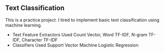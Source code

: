 ## Text Classification ##

This is a practice project. I tired to implement basic text classification using machine learning. 
* Text Feature Extractors Used
  Count Vector, Word TF-IDF, N-gram TF-IDF, Character TF-IDF
* Classifiers Used 
  Support Vector Machine
  Logistic Regression